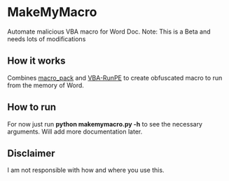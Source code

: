 # MakeMyMacro
Automate malicious VBA macro for Word Doc.
Note: This is a Beta and needs lots of modifications

## How it works
Combines [macro_pack](https://github.com/sevagas/macro_pack) and [VBA-RunPE](https://github.com/itm4n/VBA-RunPE) to create obfuscated macro to run from the memory of Word. 

## How to run
For now just run **python makemymacro.py -h** to see the necessary arguments. Will add more documentation later.

## Disclaimer
I am not responsible with how and where you use this. 
